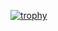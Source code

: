 [![trophy](https://github-profile-trophy.vercel.app/?username=Oenz&theme=onedark)](https://github.com/ryo-ma/github-profile-trophy)
